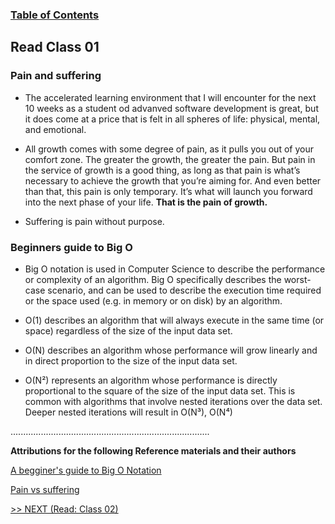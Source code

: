
### [Table of Contents](https://wondwosentsige.github.io/code-401-reading-notes/Home)

## Read Class 01

### Pain and suffering

- The accelerated learning environment that I will encounter for the next 10 weeks as a student od advanved software development is great, but it does come at a price that is felt in all spheres of life: physical, mental, and emotional.

- All growth comes with some degree of pain, as it pulls you out of your comfort zone. The greater the growth, the greater the pain. But pain in the service of growth is a good thing, as long as that pain is what’s necessary to achieve the growth that you’re aiming for. And even better than that, this pain is only temporary. It’s what will launch you forward into the next phase of your life. **That is the pain of growth.**

- Suffering is pain without purpose.


### Beginners guide to Big O

- Big O notation is used in Computer Science to describe the performance or complexity of an algorithm. Big O specifically describes the worst-case scenario, and can be used to describe the execution time required or the space used (e.g. in memory or on disk) by an algorithm.

- O(1) describes an algorithm that will always execute in the same time (or space) regardless of the size of the input data set.

- O(N) describes an algorithm whose performance will grow linearly and in direct proportion to the size of the input data set.

- O(N²) represents an algorithm whose performance is directly proportional to the square of the size of the input data set. This is common with algorithms that involve nested iterations over the data set. Deeper nested iterations will result in O(N³), O(N⁴)













...............................................................................

__Attributions for the following Reference materials and their authors__

[A begginer's guide to Big O Notation](https://rob-bell.net/2009/06/a-beginners-guide-to-big-o-notation)


[Pain vs suffering](https://codefellows.github.io/code-401-python-guide/curriculum/class-01/notes/pain_suffering)



[>> NEXT (Read: Class 02)](https://wondwosentsige.github.io/code-401-reading-note/class-02)
